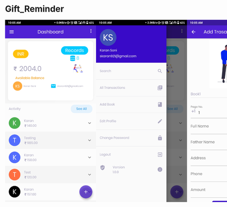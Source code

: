 # Gift_Reminder


<div style="display:flex;flex-direction:row">
  <img src="https://github.com/skaran921/Gift_Reminder/blob/master/screenshots/Screenshot_2020-06-12-10-05-51-589_com.example.gift_reminder.jpg" width="300" height="600">
  <img src="https://github.com/skaran921/Gift_Reminder/blob/master/screenshots/Screenshot_2020-06-12-10-05-54-833_com.example.gift_reminder.jpg" width="300" height="600">
  <img src="https://github.com/skaran921/Gift_Reminder/blob/master/screenshots/Screenshot_2020-06-12-10-05-58-798_com.example.gift_reminder.jpg" width="300" height="600">
  <img src="https://github.com/skaran921/Gift_Reminder/blob/master/screenshots/Screenshot_2020-06-12-10-06-04-669_com.example.gift_reminder.jpg" width="300" height="600">
  <img src="https://github.com/skaran921/Gift_Reminder/blob/master/screenshots/Screenshot_2020-06-12-10-06-11-276_com.example.gift_reminder.jpg" width="300" height="600">
  <img src="https://github.com/skaran921/Gift_Reminder/blob/master/screenshots/Screenshot_2020-06-12-10-06-15-650_com.example.gift_reminder.jpg" width="300" height="600">
  <img src="https://github.com/skaran921/Gift_Reminder/blob/master/screenshots/Screenshot_2020-06-12-10-06-22-600_com.example.gift_reminder.jpg" width="300" height="600">
  <img src="https://github.com/skaran921/Gift_Reminder/blob/master/screenshots/Screenshot_2020-06-12-10-06-28-685_com.example.gift_reminder.jpg" width="300" height="600">
  <img src="https://github.com/skaran921/Gift_Reminder/blob/master/screenshots/Screenshot_2020-06-12-10-06-44-179_com.example.gift_reminder.jpg" width="300" height="600">
  <img src="https://github.com/skaran921/Gift_Reminder/blob/master/screenshots/Screenshot_2020-06-12-10-06-50-869_com.example.gift_reminder.jpg" width="300" height="600">


</div>
